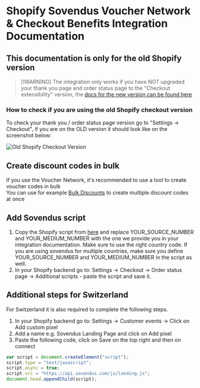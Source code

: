 # Shopify Sovendus Voucher Network & Checkout Benefits Integration Documentation

## This documentation is only for the old Shopify version
>
> [!WARNING]
> The integration only works if you have NOT upgraded your thank you page and order status page to the "Checkout extensibility" version, the [docs for the new version can be found here](https://developer-hub.sovendus.com/Voucher-Network-Checkout-Benefits/Web-Integration/Shopify-App-(new-Version))

### How to check if you are using the old Shopify checkout version

To check your thank you / order status page version go to "Settings -> Checkout", if you are on the OLD version it should look like on the screenshot below:

![Old Shopify Checkout Version](https://raw.githubusercontent.com/Sovendus-GmbH/Sovendus-Shopify-Voucher-Network-and-Checkout-Benefits-Documentation/main/old-shopify-checkout-version.png)

## Create discount codes in bulk

If you use the Voucher Network, it's recommended to use a tool to create voucher codes in bulk \
You can use for example [Bulk Discounts](https://apps.shopify.com/bulk-discounts) to create multiple discount codes at once

## Add Sovendus script

1. Copy the Shopify script from [here](https://github.com/Sovendus-GmbH/Sovendus-Shopify-Voucher-Network-and-Checkout-Benefits-Documentation/blob/main/shopify.template.html) and replace YOUR_SOURCE_NUMBER and YOUR_MEDIUM_NUMBER with the one we provide you in your integration documentation. Make sure to use the right country code. If you are using sovendus for multiple countries, make sure you define YOUR_SOURCE_NUMBER and YOUR_MEDIUM_NUMBER in the script as well.
2. In your Shopify backend go to: Settings -> Checkout -> Order status page -> Additional scripts - paste the script and save it.

## Additional steps for Switzerland

For Switzerland it is also required to complete the following steps.

1. In your Shopify backend go to: Settings -> Customer events -> Click on Add custom pixel
2. Add a name e.g. Sovendus Landing Page and click on Add pixel
3. Paste the following code, click on Save on the top right and then on connect

```javascript
var script = document.createElement("script");
script.type = "text/javascript";
script.async = true;
script.src = "https://api.sovendus.com/js/landing.js";
document.head.appendChild(script);
```
